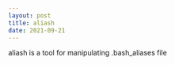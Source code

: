 ```yaml
---
layout: post
title: aliash
date: 2021-09-21
---
```


aliash is a tool for manipulating .bash_aliases file
